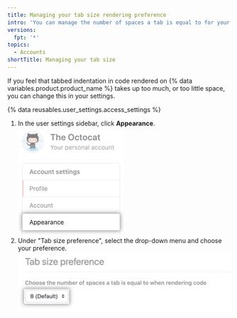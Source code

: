 ```yaml
---
title: Managing your tab size rendering preference
intro: 'You can manage the number of spaces a tab is equal to for your user account.'
versions:
  fpt: '*'
topics:
  - Accounts
shortTitle: Managing your tab size
---
```


If you feel that tabbed indentation in code rendered on {% data variables.product.product_name %} takes up too much, or too little space, you can change this in your settings.

{% data reusables.user_settings.access_settings %}
1. In the user settings sidebar, click **Appearance**.
   !["Appearance" tab in user settings sidebar](/assets/images/help/settings/appearance-tab.png)
2. Under "Tab size preference", select the drop-down menu and choose your preference.
   ![Tab size preference button](/assets/images/help/settings/tab-size-preference.png )